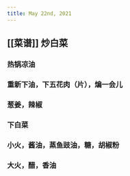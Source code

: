 ```yaml
---
title: May 22nd, 2021
---
```


## [[菜谱]] 炒白菜
### 热锅凉油
### 重新下油，下五花肉（片），煸一会儿
### 葱姜，辣椒
### 下白菜
### 小火，酱油，蒸鱼豉油，糖，胡椒粉
### 大火，醋，香油
